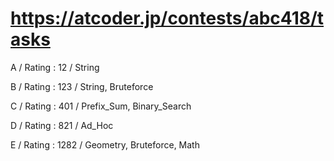 # https://atcoder.jp/contests/abc418/tasks

A / Rating : $12$ / String

B / Rating : $123$ / String, Bruteforce

C / Rating : $401$ / Prefix_Sum, Binary_Search

D / Rating : $821$ / Ad_Hoc

E / Rating : $1282$ / Geometry, Bruteforce, Math




